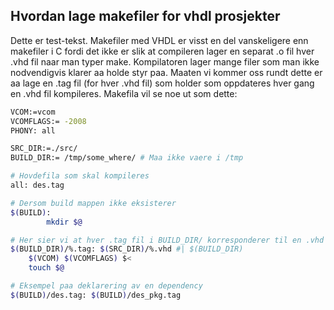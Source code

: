 ## Hvordan lage makefiler for vhdl prosjekter
Dette er test-tekst.
Makefiler med VHDL er visst en del vanskeligere enn makefiler i C fordi det ikke er slik at compileren lager en separat .o fil 
hver .vhd fil naar man typer make. Kompilatoren lager mange filer som man ikke nodvendigvis klarer aa holde styr paa. Maaten
vi kommer oss rundt dette er aa lage en .tag fil (for hver .vhd fil) som holder som oppdateres hver gang en .vhd fil kompileres.
Makefila vil se noe ut som dette:

```bash
VCOM:=vcom
VCOMFLAGS:= -2008
PHONY: all

SRC_DIR:=./src/
BUILD_DIR:= /tmp/some_where/ # Maa ikke vaere i /tmp

# Hovdefila som skal kompileres
all: des.tag

# Dersom build mappen ikke eksisterer
$(BUILD):
        mkdir $@

# Her sier vi at hver .tag fil i BUILD_DIR/ korresponderer til en .vhd fil i SRC_DIR/
$(BUILD_DIR)/%.tag: $(SRC_DIR)/%.vhd #| $(BUILD_DIR)
	$(VCOM) $(VCOMFLAGS) $<
	touch $@

# Eksempel paa deklarering av en dependency
$(BUILD)/des.tag: $(BUILD)/des_pkg.tag

```
